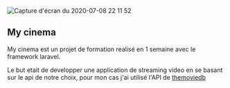 ![Capture d'écran du 2020-07-08 22 11 52](https://user-images.githubusercontent.com/56683920/86966818-0bfc4e00-c16a-11ea-9ef9-3abf383d43d9.png)

## My cinema

My cinema est un projet de formation realisé en 1 semaine avec le framework laravel.

Le but etait de developper une application de streaming video en se basant sur le api de notre choix,
pour mon cas j'ai utilisé l'API de <a href='https://developers.themoviedb.org/3/getting-started/image-languages' >themoviedb</a>
